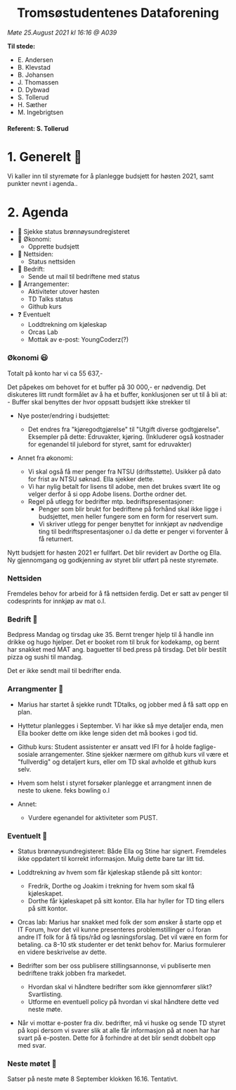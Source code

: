 <h1> <center> Tromsøstudentenes Dataforening </center> </h1>

*Møte 25.August 2021 kl 16:16 @ A039*

**Til stede:**
* E. Andersen
* B. Klevstad 
* B. Johansen
* J. Thomassen
* D. Dybwad 
* S. Tollerud 
* H. Sæther
* M. Ingebrigtsen

#### Referent:  S. Tollerud

# 1. Generelt :blue_heart:
Vi kaller inn til styremøte for å planlegge budsjett for høsten 2021, samt punkter nevnt i agenda.. 

# 2. Agenda
* :purple_heart: Sjekke status brønnøysundregisteret
* :purple_heart: Økonomi:
    - Opprette budsjett
* :purple_heart: Nettsiden:
    - Status nettsiden 
* :purple_heart: Bedrift:
    - Sende ut mail til bedriftene med status
* :purple_heart: Arrangementer: 
    - Aktiviteter utover høsten
    - TD Talks status
    - Github kurs
* :question: Eventuelt
    - Loddtrekning om kjøleskap 
    - Orcas Lab
    - Mottak av e-post: YoungCoderz(?)

### Økonomi :smiley: 
Totalt på konto har vi ca 55 637,-  

Det påpekes om behovet for et buffer på 30 000,- er nødvendig. 
Det diskuteres litt rundt formålet av å ha et buffer, konklusjonen ser ut til å bli at:
    - Buffer skal benyttes der hvor oppsatt budsjett ikke strekker til

* Nye poster/endring i budsjettet: 
    - Det endres fra "kjøregodtgjørelse" til "Utgift diverse godtgjørelse". Eksempler på dette: Edruvakter, kjøring. (Inkluderer også kostnader for egenandel til julebord for styret, samt for edruvakter) 

* Annet fra økonomi:
    - Vi skal også få mer penger fra NTSU (driftsstøtte). Usikker på dato for frist av NTSU søknad. Ella sjekker dette. 
    - Vi har nylig betalt for lisens til adobe, men det brukes svært lite og velger derfor å si opp Adobe lisens. Dorthe ordner det.
    - Regel på utlegg for bedrifter mtp. bedriftspresentasjoner: 
        - Penger som blir brukt for bedriftene på forhånd skal ikke ligge i budsjettet, men heller fungere som en form for
        reservert sum. 
        - Vi skriver utlegg for penger benyttet for innkjøpt av nødvendige ting til bedriftspresentasjoner o.l da dette er penger vi forventer å få returnert.  

Nytt budsjett for høsten 2021 er fullført. Det blir revidert av Dorthe og Ella. Ny gjennomgang og godkjenning av styret blir utført på neste styremøte. 

### Nettsiden 
Fremdeles behov for arbeid for å få nettsiden ferdig. Det er satt av penger til codesprints for innkjøp av mat o.l. 

### Bedrift :hear_no_evil:

Bedpress Mandag og tirsdag uke 35. Bernt trenger hjelp til å handle inn drikke og hugo hjelper.
Det er booket rom til bruk for kodekamp, og bernt har snakket med MAT ang. baguetter til bed.press på tirsdag.
Det blir bestilt pizza og sushi til mandag. 

Det er ikke sendt mail til bedrifter enda.

### Arrangmenter :open_hands:

* Marius har startet å sjekke rundt TDtalks, og jobber med å få satt opp en plan. 

* Hyttetur planlegges i September. Vi har ikke så mye detaljer enda, men Ella booker dette om ikke lenge siden det må bookes i god tid. 

* Github kurs: Student assistenter er ansatt ved IFI for å holde faglige-sosiale arrangementer. 
Stine sjekker nærmere om github kurs vil være et "fullverdig" og detaljert kurs, eller om TD skal avholde et github kurs selv.

* Hvem som helst i styret forsøker planlegge et arrangment innen de neste to ukene. feks bowling o.l 

* Annet: 
    - Vurdere egenandel for aktiviteter som PUST. 

### Eventuelt :no_good:

* Status brønnøysundregisteret: Både Ella og Stine har signert. Fremdeles ikke oppdatert til korrekt informasjon. Mulig dette bare tar litt tid. 

* Loddtrekning av hvem som får kjøleskap stående på sitt kontor: 
  - Fredrik, Dorthe og Joakim i trekning for hvem som skal få kjøleskapet. 
  - Dorthe får kjøleskapet på sitt kontor. Ella har hyller for TD ting ellers på sitt kontor. 

* Orcas lab: Marius har snakket med folk der som ønsker å starte opp et IT Forum, hvor det vil kunne presenteres problemstillinger o.l foran andre IT folk for å få tips/råd og løsningsforslag. Det vil være en form for betaling. ca 8-10 stk studenter er det tenkt behov for. 
Marius formulerer en videre beskrivelse av dette. 


* Bedrifter som ber oss publisere stillingsannonse, vi publiserte men bedriftene trakk jobben fra markedet. 
  - Hvordan skal vi håndtere bedrifter som ikke gjennomfører slikt? Svartlisting. 
  - Utforme en eventuell policy på hvordan vi skal håndtere dette ved neste møte.  

* Når vi mottar e-poster fra div. bedrifter, må vi huske og sende TD styret på kopi dersom vi svarer slik at alle får informasjon på at noen har har svart på e-posten. Dette for å forhindre at det blir sendt dobbelt opp med svar.

### Neste møtet :calendar:
Satser på neste møte 8 September klokken 16.16. Tentativt. 






